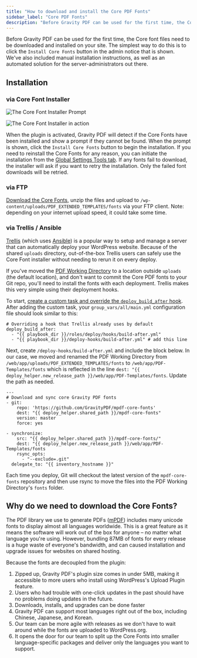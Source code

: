 ```yaml
---
title: "How to download and install the Core PDF Fonts"
sidebar_label: "Core PDF Fonts"
description: "Before Gravity PDF can be used for the first time, the Core font files need to be downloaded and installed on your site."
---
```


Before Gravity PDF can be used for the first time, the Core font files need to be downloaded and installed on your site. The simplest way to do this is to click the `Install Core Fonts` button in the admin notice that is shown. We've also included manual installation instructions, as well as an automated solution for the server-administrators out there. 

## Installation

### via Core Font Installer 

![The Core Font Installer Prompt](https://resources.gravitypdf.com/uploads/2017/12/core-fontdownload-prompt.png)

![The Core Font Installer in action](https://resources.gravitypdf.com/uploads/2017/12/core-font-installer.png) 

When the plugin is activated, Gravity PDF will detect if the Core Fonts have been installed and show a prompt if they cannot be found. When the prompt is shown, click the `Install Core Fonts` button to begin the installation. If you need to reinstall the Core Fonts for any reason, you can initiate the installation from the [Global Settings Tools tab](global-settings.md#tools-tab). If any fonts fail to download, the installer will ask if you want to retry the installation. Only the failed font downloads will be retried.

### via FTP 

[Download the Core Fonts](https://github.com/GravityPDF/mpdf-core-fonts/archive/master.zip), unzip the files and upload to `/wp-content/uploads/PDF_EXTENDED_TEMPLATES/fonts` via your FTP client. Note: depending on your internet upload speed, it could take some time.

### via Trellis / Ansible 

[Trellis](https://roots.io/trellis/) (which uses [Ansible](https://www.ansible.com/how-ansible-works)) is a popular way to setup and manage a server that can automatically deploy your WordPress website. Because of the shared `uploads` directory, out-of-the-box Trellis users can safely use the Core Font installer without needing to rerun it on every deploy. 

If you've moved the [PDF Working Directory](../developers/first-custom-pdf.md#working-directory) to a location outside `uploads` (the default location), and don't want to commit the Core PDF fonts to your Git repo, you'll need to install the fonts with each deployment. Trellis makes this very simple using their deployment hooks. 

To start, [create a custom task and override the `deploy_build_after` hook](https://roots.io/trellis/docs/deploys/#custom-tasks). After adding the custom task, your `group_vars/all/main.yml` configuration file should look similar to this:

    # Overriding a hook that Trellis already uses by default
    deploy_build_after:
      - "{{ playbook_dir }}/roles/deploy/hooks/build-after.yml"
      - "{{ playbook_dir }}/deploy-hooks/build-after.yml" # add this line

Next, create `/deploy-hooks/build-after.yml` and include the block below. In our case, we moved and renamed the PDF Working Directory from `/web/app/uploads/PDF_EXTENDED_TEMPLATES/fonts` to `/web/app/PDF-Templates/fonts` which is reflected in the line `dest: "{{ deploy_helper.new_release_path }}/web/app/PDF-Templates/fonts`. Update the path as needed.

    ---
    # Download and sync core Gravity PDF fonts
    - git:
        repo: 'https://github.com/GravityPDF/mpdf-core-fonts'
        dest: "{{ deploy_helper.shared_path }}/mpdf-core-fonts"
        version: master
        force: yes

    - synchronize:
        src: "{{ deploy_helper.shared_path }}/mpdf-core-fonts/"
        dest: "{{ deploy_helper.new_release_path }}/web/app/PDF-Templates/fonts
        rsync_opts:
          - "--exclude=.git"
      delegate_to: "{{ inventory_hostname }}"

Each time you deploy, Git will checkout the latest version of the `mpdf-core-fonts` repository and then use rsync to move the files into the PDF Working Directory's `fonts` folder.

## Why do we need to download the Core Fonts? 

The PDF library we use to generate PDFs ([mPDF](http://mpdf.github.io)) includes many unicode fonts to display almost all languages worldwide. This is a great feature as it means the software will work out of the box for anyone – no matter what language you're using. However, bundling 87MB of fonts for every release is a huge waste of everyone's bandwidth, and can caused installation and upgrade issues for websites on shared hosting.  

Because the fonts are decoupled from the plugin:

1. Zipped up, Gravity PDF's plugin size comes in under 5MB, making it accessible to more users who install using WordPress's Upload Plugin feature.
1. Users who had trouble with one-click updates in the past should have no problems doing updates in the future.
1. Downloads, installs, and upgrades can be done faster
1. Gravity PDF can support most languages right out of the box, including Chinese, Japanese, and Korean.
1. Our team can be more agile with releases as we don't have to wait around while the fonts are uploaded to WordPress.org.
1. It opens the door for our team to split up the Core Fonts into smaller language-specific packages and deliver only the languages you want to support. 
